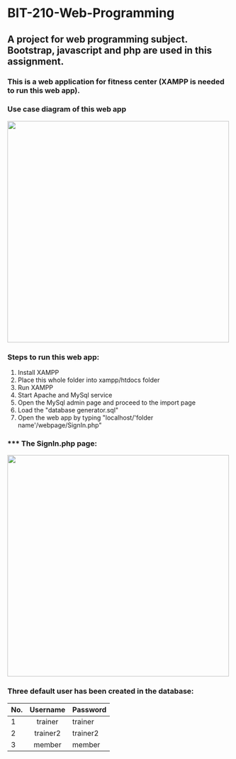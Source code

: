 # BIT-210-Web-Programming

## A project for web programming subject. Bootstrap, javascript and php are used in this assignment.

### This is a web application for fitness center (XAMPP is needed to run this web app).

### Use case diagram of this web app
<img src="https://github.com/AdrianFoo97/BIT210-Web-Programming/blob/master/usecase.png" width="500" height="500">

### Steps to run this web app:
1. Install XAMPP
2. Place this whole folder into xampp/htdocs folder
3. Run XAMPP
4. Start Apache and MySql service
5. Open the MySql admin page and proceed to the import page
6. Load the "database generator.sql" 
7. Open the web app by typing "localhost/'folder name'/webpage/SignIn.php"

### *** The SignIn.php page:
<img src="https://github.com/AdrianFoo97/BIT210-Web-Programming/blob/master/signin.png" width="500" height="500">

### Three default user has been created in the database: 
|No. | Username | Password |
|----|:--------:|----------|
| 1  |trainer   |trainer   |
| 2  |trainer2  |trainer2  |
| 3  |member    |member    |
